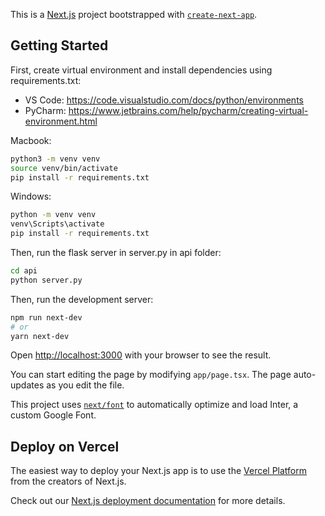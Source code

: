 This is a [Next.js](https://nextjs.org/) project bootstrapped with [`create-next-app`](https://github.com/vercel/next.js/tree/canary/packages/create-next-app).

## Getting Started

First, create virtual environment and install dependencies using requirements.txt:

- VS Code: https://code.visualstudio.com/docs/python/environments
- PyCharm: https://www.jetbrains.com/help/pycharm/creating-virtual-environment.html

Macbook:
```bash
python3 -m venv venv
source venv/bin/activate
pip install -r requirements.txt
```

Windows:
```bash
python -m venv venv
venv\Scripts\activate
pip install -r requirements.txt
```

Then, run the flask server in server.py in api folder:
```bash
cd api
python server.py
```

Then, run the development server:

```bash
npm run next-dev
# or
yarn next-dev
```

Open [http://localhost:3000](http://localhost:3000) with your browser to see the result.

You can start editing the page by modifying `app/page.tsx`. The page auto-updates as you edit the file.

This project uses [`next/font`](https://nextjs.org/docs/basic-features/font-optimization) to automatically optimize and load Inter, a custom Google Font.


## Deploy on Vercel

The easiest way to deploy your Next.js app is to use the [Vercel Platform](https://vercel.com/new?utm_medium=default-template&filter=next.js&utm_source=create-next-app&utm_campaign=create-next-app-readme) from the creators of Next.js.

Check out our [Next.js deployment documentation](https://nextjs.org/docs/deployment) for more details.
